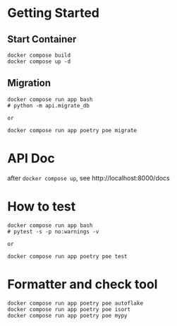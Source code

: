 # Getting Started

## Start Container

```
docker compose build
docker compose up -d
```

## Migration

```
docker compose run app bash
# python -m api.migrate_db

or

docker compose run app poetry poe migrate
```

# API Doc

after `docker compose up`, see http://localhost:8000/docs

# How to test

```
docker compose run app bash
# pytest -s -p no:warnings -v

or

docker compose run app poetry poe test
```

# Formatter and check tool

```
docker compose run app poetry poe autoflake
docker compose run app poetry poe isort
docker compose run app poetry poe mypy
```
